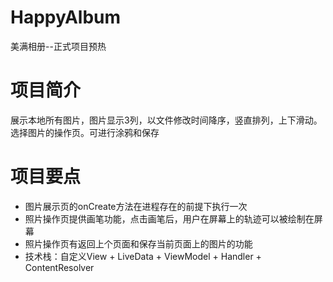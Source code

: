 # HappyAlbum
美满相册--正式项目预热
# 项目简介
展示本地所有图片，图片显示3列，以文件修改时间降序，竖直排列，上下滑动。选择图片的操作页。可进行涂鸦和保存
# 项目要点
+ 图片展示页的onCreate方法在进程存在的前提下执行一次
+ 照片操作页提供画笔功能，点击画笔后，用户在屏幕上的轨迹可以被绘制在屏幕
+ 照片操作页有返回上个页面和保存当前页面上的图片的功能
+ 技术栈：自定义View + LiveData + ViewModel + Handler + ContentResolver
